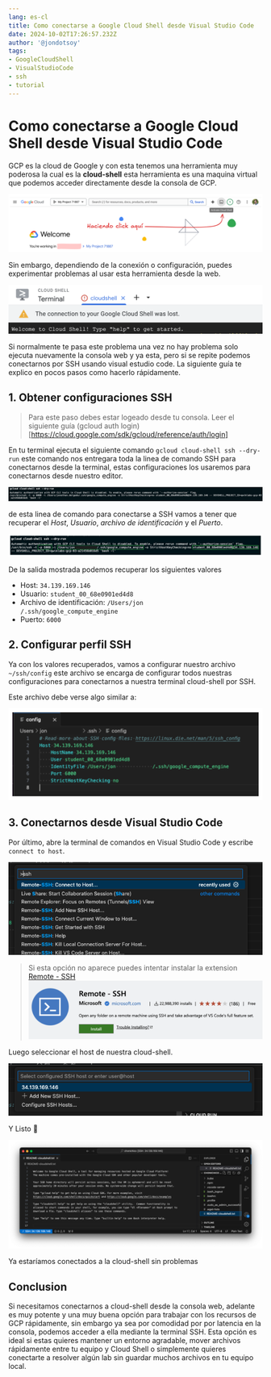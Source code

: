 ```yaml
---
lang: es-cl
title: Como conectarse a Google Cloud Shell desde Visual Studio Code
date: 2024-10-02T17:26:57.232Z
author: '@jondotsoy'
tags: 
- GoogleCloudShell
- VisualStudioCode
- ssh
- tutorial
---
```


# Como conectarse a Google Cloud Shell desde Visual Studio Code

GCP es la cloud de Google y con esta tenemos una herramienta muy poderosa la cual es la **cloud-shell** esta herramienta es una maquina virtual que podemos acceder directamente desde la consola de GCP.

![Ejemplo haciendo click para abrir la cloud-shell](connect-google-cloud-shell-on-local/assets/demo-click-on-cloud-shell.png)

Sin embargo, dependiendo de la conexión o configuración, puedes experimentar problemas al usar esta herramienta desde la web.

![Error comunicación cloud-shell](connect-google-cloud-shell-on-local/assets/snap-error-cloud-shell.png)

Si normalmente te pasa este problema una vez no hay problema solo ejecuta nuevamente la consola web y ya esta, pero si se repite podemos conectarnos por SSH usando visual estudio code. La siguiente guía te explico en pocos pasos como hacerlo rápidamente.

## 1. Obtener configuraciones SSH

> Para este paso debes estar logeado desde tu consola. Leer el siguiente guía (gcloud auth login)[https://cloud.google.com/sdk/gcloud/reference/auth/login]

En tu terminal ejecuta el siguiente comando `gcloud cloud-shell ssh --dry-run` este comando nos entregara toda la linea de comando SSH para conectarnos desde la terminal, estas configuraciones los usaremos para conectarnos desde nuestro editor.

![Captura salida de consola ejecutando el commando gcloud cloud-shell ssh --dry-run](connect-google-cloud-shell-on-local/assets/snap-console-output-run-commnad-gcloud-cloud-shell-ssh---dry-run.png)

de esta linea de comando para conectarse a SSH vamos a tener que recuperar el *Host*, *Usuario*, *archivo de identificación* y el *Puerto*.

![Captura salida de consola ejecutando el commando gcloud cloud-shell ssh --dry-run valores resaltado](connect-google-cloud-shell-on-local/assets/snap-console-output-run-commnad-gcloud-cloud-shell-ssh---dry-run-values-remark.png)

De la salida mostrada podemos recuperar los siguientes valores

- Host: `34.139.169.146`
- Usuario: `student_00_68e0901ed4d8`
- Archivo de identificación: `/Users/jon             /.ssh/google_compute_engine`
- Puerto: `6000`

## 2. Configurar perfil SSH

Ya con los valores recuperados, vamos a configurar nuestro archivo `~/ssh/config` este archivo se encarga de configurar todos nuestras configuraciones para conectarnos a nuestra terminal cloud-shell por SSH.

Este archivo debe verse algo similar a:

![Ejemplo text en ssh config](connect-google-cloud-shell-on-local/assets/sample-ssh-config.png)

## 3. Conectarnos desde Visual Studio Code

Por último, abre la terminal de comandos en Visual Studio Code y escribe `connect to host`.

![Visual studio code con opción connect to Host](connect-google-cloud-shell-on-local/assets/snap-vscode-with-option-connect-to-host.png)

> Si esta opción no aparece puedes intentar instalar la extension [Remote - SSH](https://marketplace.visualstudio.com/items?itemName=ms-vscode-remote.remote-ssh)
> [![Extension Remote - SSH on gallery](connect-google-cloud-shell-on-local/image-6.png)](https://marketplace.visualstudio.com/items?itemName=ms-vscode-remote.remote-ssh)

Luego seleccionar el host de nuestra cloud-shell.

![Visual Studio Code select host 34.139.168.146](connect-google-cloud-shell-on-local/assets/extension-remote-ssh-on-gallery.png)

Y Listo 🚀

![Visual Studio Code connected with Google Cloud Shell](connect-google-cloud-shell-on-local/assets/visual-studio-code-select-host-34_139_168_146.png)

Ya estaríamos conectados a la cloud-shell sin problemas

## Conclusion

Si necesitamos conectarnos a cloud-shell desde la consola web, adelante es muy potente y una muy buena opción para trabajar con los recursos de GCP rápidamente, sin embargo ya sea por comodidad por por latencia en la consola, podemos acceder a ella mediante la terminal SSH. Esta opción es ideal si estas quieres mantener un entorno agradable, mover archivos rápidamente entre tu equipo y Cloud Shell o simplemente quieres conectarte a resolver algún lab sin guardar muchos archivos en tu equipo local.

